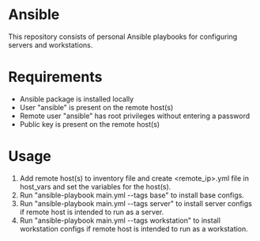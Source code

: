 # Ansible
This repository consists of personal Ansible playbooks for configuring servers and workstations.

# Requirements
- Ansible package is installed locally
- User "ansible" is present on the remote host(s)
- Remote user "ansible" has root privileges without entering a password
- Public key is present on the remote host(s)

# Usage
1. Add remote host(s) to inventory file and create <remote_ip>.yml file in host_vars and set the variables for the host(s).
3. Run "ansible-playbook main.yml --tags base" to install base configs.
4. Run "ansible-playbook main.yml --tags server" to install server configs if remote host is intended to run as a server.
5. Run "ansible-playbook main.yml --tags workstation" to install workstation configs if remote host is intended to run as a workstation.

